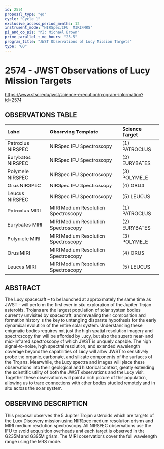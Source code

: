 ```yaml
---
id: 2574
proposal_type: "go"
cycle: "Cycle 1"
exclusive_access_period_months: 12
instrument_mode: "NIRSpec/IFU  MIRI/MRS"
pi_and_co_pis: "PI: Michael Brown"
prime_parallel_time_hours: "25.5"
program_title: "JWST Observations of Lucy Mission Targets"
type: "GO"
---
```

# 2574 - JWST Observations of Lucy Mission Targets
https://www.stsci.edu/jwst/science-execution/program-information?id=2574
## OBSERVATIONS TABLE
| Label                       | Observing Template                 | Science Target   |
| :-------------------------- | :--------------------------------- | :--------------- |
| Patroclus NIRSPEC           | NIRSpec IFU Spectroscopy           | (1) PATROCLUS    |
| Eurybates NIRSPEC           | NIRSpec IFU Spectroscopy           | (2) EURYBATES    |
| Polymele NIRSPEC            | NIRSpec IFU Spectroscopy           | (3) POLYMELE     |
| Orus NIRSPEC                | NIRSpec IFU Spectroscopy           | (4) ORUS         |
| Leucus NIRSPEC              | NIRSpec IFU Spectroscopy           | (5) LEUCUS       |
| Patroclus MIRI              | MIRI Medium Resolution Spectroscopy| (1) PATROCLUS    |
| Eurybates MIRI              | MIRI Medium Resolution Spectroscopy| (2) EURYBATES    |
| Polymele MIRI               | MIRI Medium Resolution Spectroscopy| (3) POLYMELE     |
| Orus MIRI                   | MIRI Medium Resolution Spectroscopy| (4) ORUS         |
| Leucus MIRI                 | MIRI Medium Resolution Spectroscopy| (5) LEUCUS       |

## ABSTRACT

The Lucy spacecraft – to be launched at approximately the same time as JWST – will perform the first ever in situ exploration of the Jupiter Trojan asteroids. Trojans are the largest population of solar system bodies currently unvisited by spacecraft, and revealing their composition and formation history is the key to untangling disparate hypothesis for the early dynamical evolution of the entire solar system.
Understanding these enigmatic bodies requires not just the high spatial resolution imagery and spectroscopy that will be afforded by Lucy, but also the superb near- and mid-infrared spectroscopy of which JWST is uniquely capable. The high signal-to-noise, high spectral resolution, and extended wavelength coverage beyond the capabilities of Lucy will allow JWST to sensitively probe the organic, carbonate, and silicate components of the surfaces of the Trojans. Meanwhile, the Lucy spectra and images will place these observations into their geological and historical context, greatly extending the scientific utility of both the JWST observations and the Lucy visit. Together these observations will paint a rich picture of this population, allowing us to trace connections with other bodies studied remotely and in situ across the solar system.

## OBSERVING DESCRIPTION

This proposal observes the 5 Jupiter Trojan asteroids which are targets of the Lucy Discovery mission using NIRSpec medium resolution grisms and MIRI medium resolution spectroscopy.
All NIRSPEC observations use the IFU to avoid acquisition overheads and each target is observed in the G235M and G395M grism.
The MIRI observations cover the full wavelength range using the MRS mode.